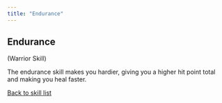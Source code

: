 ```yaml
---
title: "Endurance"
---
```


## Endurance

(Warrior Skill)

The endurance skill makes you hardier, giving you a higher hit point
total and making you heal faster.

[Back to skill list](Skill "wikilink")